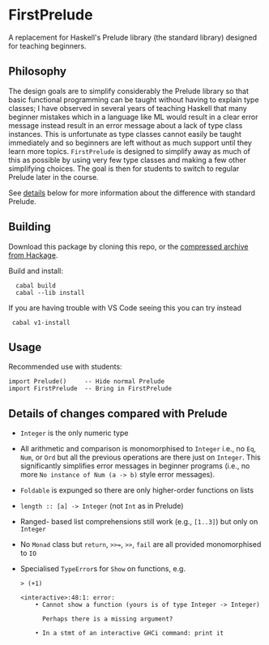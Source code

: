 # FirstPrelude
A replacement for Haskell's Prelude library (the standard library) designed for teaching beginners.

## Philosophy

The design goals are to simplify considerably the Prelude library so that basic functional programming can be taught without having to explain type classes; I have observed in several years of teaching Haskell that many beginner mistakes which in a language like ML would result in a clear error message instead result in an error message about a lack of type class instances. This is unfortunate as type classes cannot easily be taught immediately and so beginners are left without as much support until they learn more topics. `FirstPrelude` is designed to simplify away as much of this as possible by using very few type classes and making a few other simplifying choices. The goal is then for students to switch to regular Prelude later in the course.

See [details](#details-of-changes-compared-with-prelude) below for more information about the difference with standard Prelude.

## Building

Download this package by cloning this repo, or the [compressed archive from Hackage](https://hackage.haskell.org/package/FirstPrelude).

Build and install:

      cabal build
      cabal --lib install

If you are having trouble with VS Code seeing this you can try instead

     cabal v1-install

## Usage

Recommended use with students:

    import Prelude()     -- Hide normal Prelude
    import FirstPrelude  -- Bring in FirstPrelude

## Details of changes compared with Prelude

* `Integer` is the only numeric type
* All arithmetic and comparison is monomorphised to `Integer` i.e., no `Eq`, `Num`, or `Ord` but all the previous operations are there just on `Integer`. This significantly simplifies error messages in beginner programs (i.e., no more `No instance of Num (a -> b)` style error messages).
* `Foldable` is expunged so there are only higher-order functions on lists
* `length :: [a] -> Integer` (not `Int` as in Prelude)
* Ranged- based list comprehensions still work (e.g., `[1..3]`) but only on `Integer`
* No `Monad` class but `return`, `>>=`, `>>`, `fail` are all provided monomorphised to `IO`
* Specialised `TypeError`s for `Show` on functions, e.g.

      > (+1)

      <interactive>:48:1: error:
          • Cannot show a function (yours is of type Integer -> Integer)

            Perhaps there is a missing argument?

          • In a stmt of an interactive GHCi command: print it


